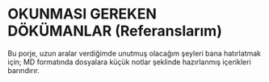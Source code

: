 # OKUNMASI GEREKEN DÖKÜMANLAR (Referanslarım)

Bu porje, uzun aralar verdiğimde unutmuş olacağım şeyleri bana hatırlatmak için; MD formatında dosyalara küçük notlar şeklinde hazırlanmış içerikleri barındırır.